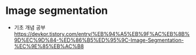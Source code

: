 # Image segmentation

- 기초 개념 공부 \
https://devkor.tistory.com/entry/%EB%94%A5%EB%9F%AC%EB%8B%9D%EC%9D%84-%ED%86%B5%ED%95%9C-Image-Segmentation-%EC%9E%85%EB%AC%B8

